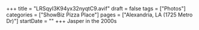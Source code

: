 +++
title = "LRSqyI3K94yx32nyqtC9.avif"
draft = false
tags = ["Photos"]
categories = ["ShowBiz Pizza Place"]
pages = ["Alexandria, LA (1725 Metro Dr)"]
startDate = ""
+++
Jasper in the 2000s
